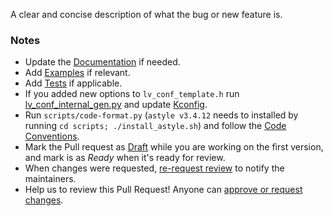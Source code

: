 A clear and concise description of what the bug or new feature is.

### Notes
- Update the [Documentation](https://github.com/lvgl/lvgl/tree/master/docs) if needed.
- Add [Examples](https://github.com/lvgl/lvgl/tree/master/examples) if relevant.
- Add [Tests](https://github.com/lvgl/lvgl/blob/master/tests/README.md) if applicable.
- If you added new options to `lv_conf_template.h` run [lv_conf_internal_gen.py](https://github.com/lvgl/lvgl/blob/master/scripts/lv_conf_internal_gen.py) and update [Kconfig](https://github.com/lvgl/lvgl/blob/master/Kconfig).
- Run `scripts/code-format.py` (`astyle v3.4.12` needs to installed by running `cd scripts; ./install_astyle.sh`) and follow the [Code Conventions](https://docs.lvgl.io/master/CODING_STYLE.html).
- Mark the Pull request as [Draft](https://docs.github.com/en/pull-requests/collaborating-with-pull-requests/proposing-changes-to-your-work-with-pull-requests/changing-the-stage-of-a-pull-request) while you are working on the first version, and mark is as _Ready_ when it's ready for review.
- When changes were requested, [re-request review](https://docs.github.com/en/pull-requests/collaborating-with-pull-requests/proposing-changes-to-your-work-with-pull-requests/requesting-a-pull-request-review) to notify the maintainers.
- Help us to review this Pull Request! Anyone can [approve or request changes](https://docs.github.com/en/pull-requests/collaborating-with-pull-requests/reviewing-changes-in-pull-requests/approving-a-pull-request-with-required-reviews).
